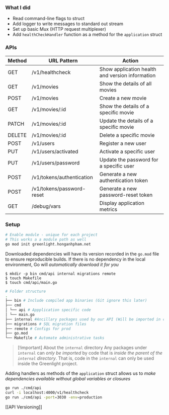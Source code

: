 
### What I did

- Read command-line flags to struct 
- Add logger to write messages to standard out stream 
- Set up basic Mux (HTTP request multiplexer)
- Add `healthCheckHandler` function as a method for the `application` struct

### APIs

| Method | URL Pattern               | Action                                          |
| ------ | ------------------------- | ----------------------------------------------- |
| GET    | /v1/healthcheck           | Show application health and version information |
| GET    | /v1/movies                | Show the details of all movies                  |
| POST   | /v1/movies                | Create a new movie                              |
| GET    | /v1/movies/:id            | Show the details of a specific movie            |
| PATCH  | /v1/movies/:id            | Update the details of a specific movie          |
| DELETE | /v1/movies/:id            | Delete a specific movie                         |
| POST   | /v1/users                 | Register a new user                             |
| PUT    | /v1/users/activated       | Activate a specific user                        |
| PUT    | /v1/users/password        | Update the password for a specific user         |
| POST   | /v1/tokens/authentication | Generate a new authentication token             |
| POST   | /v1/tokens/password-reset | Generate a new password-reset token             |
| GET    | /debug/vars               | Display application metrics                     |
### Setup

```bash
# Enable module - unique for each project
# This works a a module path as well
go mod init greenlight.honganhpham.net
```

Downloaded dependencies will have its version recorded in the `go.mod` file to ensure reproducible builds. If there is no dependency in the local environment, Go will *automatically download it for you*


```git
$ mkdir -p bin cmd/api internal migrations remote
$ touch Makefile
$ touch cmd/api/main.go
```


```bash
# Folder structure
.
├── bin # Include compiled app binaries (Git ignore this later)
├── cmd
│ └── api # Appplication specific code
│ └── main.go
├── internal #Ancillary packages used by our API (Will be imported in cmd/api)
├── migrations # SQL migration files
├── remote # Configs for prod
├── go.mod
└── Makefile # Automate administrative tasks
```



> [!important] About the `internal` directory
> Any packages under `internal` can *only be imported* by code that is *inside the parent of the `internal` directory*. That is, code in the `internal` can only be used inside the Greenlight project.


Adding handlers as methods of the `application` struct allows us to *make dependencies available without global variables or closures*


```bash
go run ./cmd/api
curl -i localhost:4000/v1/healthcheck
go run ./cmd/api -port=3030 -env=production
```

[[API Versioning]]